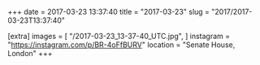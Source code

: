+++
date = 2017-03-23 13:37:40
title = "2017-03-23"
slug = "2017/2017-03-23T13:37:40"

[extra]
images = [
    "/2017-03-23_13-37-40_UTC.jpg",
]
instagram = "https://instagram.com/p/BR-4oFfBURV"
location = "Senate House, London"
+++

